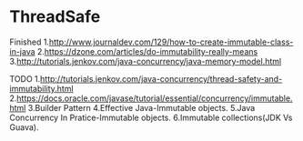 # ThreadSafe
Finished
1.http://www.journaldev.com/129/how-to-create-immutable-class-in-java
2.https://dzone.com/articles/do-immutability-really-means
3.http://tutorials.jenkov.com/java-concurrency/java-memory-model.html

TODO
1.http://tutorials.jenkov.com/java-concurrency/thread-safety-and-immutability.html
2.https://docs.oracle.com/javase/tutorial/essential/concurrency/immutable.html
3.Builder Pattern
4.Effective Java-Immutable objects.
5.Java Concurrency In Pratice-Immutable objects.
6.Immutable collections(JDK Vs Guava).



